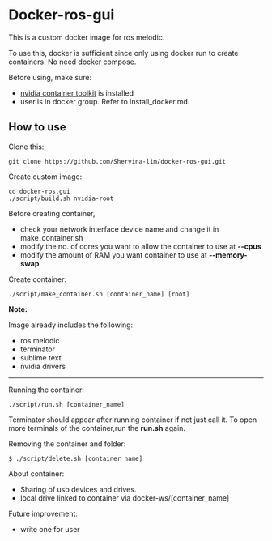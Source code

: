 # Docker-ros-gui

This is a custom docker image for ros melodic. 

To use this, docker is sufficient since only using docker run to create containers. No need docker compose.

Before using, make sure:

- [nvidia container toolkit](https://docs.nvidia.com/datacenter/cloud-native/container-toolkit/install-guide.html#docker) is installed
- user is in docker group. Refer to install_docker.md.

## How to use

Clone this:

	git clone https://github.com/Shervina-lim/docker-ros-gui.git

Create custom image:	

	cd docker-ros,gui	
	./script/build.sh nvidia-root


Before creating container, 

- check your network interface device name and change it in make_container.sh 
- modify the no. of cores you want to allow the container to use at **--cpus**
- modify the amount of RAM you want container to use at **--memory-swap**.

Create container:

	./script/make_container.sh [container_name] [root]

**Note:** 

Image already includes the following:

- ros melodic
- terminator
- sublime text
- nvidia drivers 

---

Running the container:

	./script/run.sh [container_name]

Terminator should appear after running container if not just call it. To open more terminals of the container,run the **run.sh** again.

Removing the container and folder:

	$ ./script/delete.sh [container_name]

About container:

- Sharing of usb devices and drives.
- local drive linked to container via docker-ws/[container_name]

Future improvement:

- write one for user
